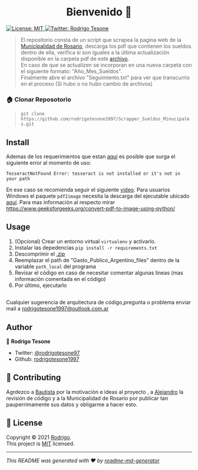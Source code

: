 <h1 align="center">Bienvenido 👋</h1>
<p>
  <a href="ss" target="_blank">
    <img alt="License: MIT" src="https://img.shields.io/badge/License-MIT-yellow.svg" />
  </a>
  <a href="https://twitter.com/rodrigotesone97?s=08" target="_blank">
    <img alt="Twitter: Rodrigo Tesone" src="https://img.shields.io/twitter/follow/rodrigotesone97.svg?style=social" />
  </a>
</p>

> El repositorio consta de un script que scrapea la pagina web de la [Municipalidad de Rosario](https://www.rosario.gob.ar/web/gobierno/personal/sueldos), descarga los pdf que contienen los sueldos dentro de ella, verifica si son iguales a la última actualización disponible en la carpeta pdf de este [archivo](Gasto_Publico_Argentino_files.zip).<br/>
> En caso de que se actualizen se incorporan en una nueva carpeta con el siguiente formato: "Año_Mes_Sueldos".<br/>
> Finalmente abre el archivo "Seguimiento.txt" para ver que transcurrio en el proceso (Si hubo o no hubo cambio de archivos)

### 🏠 Clonar Reposotorio

> `git clone https://github.com/rodrigotesone1997/Scrapper_Sueldos_Minucipales.git`

## Install
Ademas de los requerimientos que estan [aquí](requirements.txt) es posible que surga el siguiente error al momento de uso:
```
TesseractNotFound Error: tesseract is not installed or it's not in your path
```
En ese caso se recomienda seguir el siguiente [video](https://www.youtube.com/watch?v=DG5D8A3zi4o&ab_channel=MotechApp).
Para usuarios Windows el paquete `pdf2image` necesita la descarga del ejecutable ubicado [aquí](https://github.com/oschwartz10612/poppler-windows/releases/).
Para mas información al respecto mirar https://www.geeksforgeeks.org/convert-pdf-to-image-using-python/
## Usage

1. (Opcional) Crear un entorno virtual `virtualenv` y activarlo.
2. Instalar las depedencias `pip install -r requirements.txt`
3. Descomprimir el [.zip](Gasto_Publico_Argentino_files.zip)
4. Reemplazar el path de "Gasto_Publico_Argentino_files" dentro de la variable `path_local` del programa
5. Revisar el código en caso de necesitar comentar algunas lineas (mas información comentada en el código)
6. Por último, ejecutarlo

## 

Cualquier sugerencia de arquitectura de código,pregunta o problema enviar mail a rodrigotesone1997@outlook.com.ar

## Author

👤 **Rodrigo Tesone**

<!---* Website: xadec
-->
* Twitter: [@rodrigotesone97](https://twitter.com/rodrigotesone97?s=08)
* Github: [rodrigotesone1997](https://github.com/rodrigotesone1997)
<!---* LinkedIn: [@ff](https://linkedin.com/in/ff)
-->
## 🤝 Contributing

Agrdezco a [Bautista](https://github.com/coltking) por la motivación e ideas al proyecto , a [Alejandro](https://github.com/alexdraven) la revisión de código y a la Municipalidad de Rosario por publicar tan pauperrimamente sus datos y obligarme a hacer esto.


## 📝 License

Copyright © 2021 [Rodrigo](https://github.com/rodrigotesone1997).<br />
This project is [MIT](LICENSE) licensed.

***
_This README was generated with ❤️ by [readme-md-generator](https://github.com/kefranabg/readme-md-generator)_
